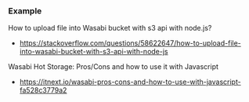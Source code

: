 ### Example

How to upload file into Wasabi bucket with s3 api with node.js?
- https://stackoverflow.com/questions/58622647/how-to-upload-file-into-wasabi-bucket-with-s3-api-with-node-js

Wasabi Hot Storage: Pros/Cons and how to use it with Javascript
- https://itnext.io/wasabi-pros-cons-and-how-to-use-with-javascript-fa528c3779a2